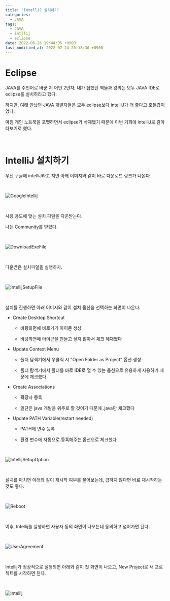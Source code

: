 ```yaml
---
title: 'IntelliJ 설치하기'
categories:
  - JAVA
tags:
  - JAVA
  - intllij
  - eclipse
date: 2022-06-26 19:44:05 +0900
last_modified_at: 2022-07-24 20:18:30 +0900
---
```


# Eclipse

JAVA를 주언어로 바꾼 지 어언 2년차, 내가 접했던 책들과 강의는 모두 JAVA IDE로 eclipse를 설치하라고 했다.

하지만, 여태 만났던 JAVA 개발자들은 모두 eclipse보다 intelliJ가 더 좋다고 호들갑이었다.

마침 개인 노트북을 포맷하면서 eclipse가 삭제됐기 때문에 이번 기회에 intelliJ로 갈아타보기로 했다.

<br>

# IntelliJ 설치하기

우선 구글에 intelliJ라고 치면 아래 이미지와 같이 바로 다운로드 링크가 나온다.

<br>

![GoogleIntellij](/images/2022/2022-06-26-IntelliJ_1.GoogleIntellij.JPG)

<br>

사용 용도에 맞는 설치 파일을 다운받는다.

나는 Community를 받았다.

<br>

![DownloadExeFile](/images/2022/2022-06-26-IntelliJ_2.DownloadExeFile.JPG)

<br>

다운받은 설치파일을 실행하자.

<br>

![IntellijSetupFile](/images/2022/2022-06-26-IntelliJ_3.IntellijSetupFile.JPG)

<br>

설치를 진행하면 아래 이미지와 같이 설치 옵션을 선택하는 화면이 나온다.

 - Create Desktop Shortcut

   - 바탕화면에 바로가기 아이콘 생성

   - 바탕화면에 아이콘을 만들고 싶지 않아서 체크 헤재했다

 - Update Context Menu

   - 폴더 탐색기에서 우클릭 시 "Open Folder as Project" 옵션 생성

   - 폴더 탐색기에서 폴더를 바로 IDE로 열 수 있는 옵션으로 유용하게 사용하기 때문에 체크했다

 - Create Associations

   - 확장자 등록

   - 일단은 java 개발을 위주로 할 것이기 때문에 .java만 체크했다

 - Update PATH Variable(restart needed)

   - PATH에 변수 등록

   - 환경 변수에 자동으로 등록해주는 옵션으로 체크했다

<br>

![IntellijSetupOption](/images/2022/2022-06-26-IntelliJ_4.IntellijSetupOption.JPG)

<br>

설치를 마치면 아래와 같이 재시작 여부를 물어보는데, 급하지 않다면 바로 재시작하는 것도 좋다.

<br>

![Reboot](/images/2022/2022-06-26-IntelliJ_5.Reboot.JPG)

<br>

이후, Intellij를 실행하면 사용자 동의 화면이 나오는데 동의하고 넘어가면 된다.

<br>

![UserAgreement](/images/2022/2022-06-26-IntelliJ_6.UserAgreement.JPG)

<br>

Intellij가 정상적으로 실행되면 아래와 같이 첫 화면이 나오고, New Project로 새 프로젝트를 시작하면 된다.

<br>

![Intellij](/images/2022/2022-06-26-IntelliJ_7.Intellij.JPG)
